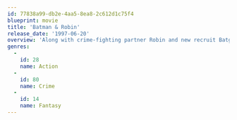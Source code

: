 ```yaml
---
id: 77838a99-db2e-4aa5-8ea8-2c612d1c75f4
blueprint: movie
title: 'Batman & Robin'
release_date: '1997-06-20'
overview: 'Along with crime-fighting partner Robin and new recruit Batgirl, Batman battles the dual threat of frosty genius Mr. Freeze and homicidal horticulturalist Poison Ivy. Freeze plans to put Gotham City on ice, while Ivy tries to drive a wedge between the dynamic duo.'
genres:
  -
    id: 28
    name: Action
  -
    id: 80
    name: Crime
  -
    id: 14
    name: Fantasy
---
```


